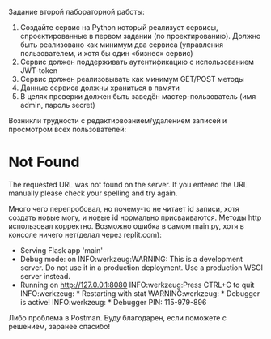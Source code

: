 
Задание второй лабораторной работы:
1. Создайте сервис на Python который реализует сервисы, спроектированные в первом задании (по проектированию). Должно быть реализовано как минимум два сервиса (управления пользователем, и хотя бы один «бизнес» сервис)
2. Сервис должен поддерживать аутентификацию с использованием JWT-token
3. Сервис должен реализовывать как минимум GET/POST методы
4. Данные сервиса должны храниться в памяти
5. В целях проверки должен быть заведён мастер-пользователь (имя admin, пароль secret)



Возникли трудности с редактирвоанием/удалением записей и просмотром всех пользователей:
<!doctype html>
<html lang=en>
<title>404 Not Found</title>
<h1>Not Found</h1>
<p>The requested URL was not found on the server. If you entered the URL manually please check your spelling and try
    again.</p>

Много чего перепробовал, но почему-то не читает id записи, хотя создать новые могу, и новые id нормально присваиваются. Методы http использовал корректно. Возможно ошибка в самом main.py, хотя в консоле ничего нет(делал через replit.com):
 * Serving Flask app 'main'
 * Debug mode: on
INFO:werkzeug:WARNING: This is a development server. Do not use it in a production deployment. Use a production WSGI server instead.
 * Running on http://127.0.0.1:8080
INFO:werkzeug:Press CTRL+C to quit
INFO:werkzeug: * Restarting with stat
WARNING:werkzeug: * Debugger is active!
INFO:werkzeug: * Debugger PIN: 115-979-896

Либо проблема в Postman. Буду благодарен, если поможете с решением, заранее спасибо!
